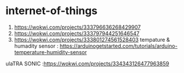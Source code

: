 # internet-of-things


1.  https://wokwi.com/projects/333796636268429907
2.  https://wokwi.com/projects/333797944251646547
3.   https://wokwi.com/projects/333801274561528403
tempature & humadity sensor : https://arduinogetstarted.com/tutorials/arduino-temperature-humidity-sensor

ulaTRA SONIC
:https://wokwi.com/projects/334343126477963859
